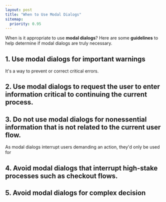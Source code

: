 ```yaml
---
layout: post
title: "When to Use Modal Dialogs"
sitemap:
  priority: 0.95
---
```


When is it appropriate to use **modal dialogs**? Here are some **guidelines** to help determine if modal dialogs are truly necessary.

## 1. Use modal dialogs for important warnings

It's a way to prevent or correct critical errors.


## 2. Use modal dialogs to request the user to enter information critical to continuing the current process.

## 3. Do not use modal dialogs for nonessential information that is not related to the current user flow.

As modal dialogs interrupt users demanding an action, they'd only be used for

## 4. Avoid modal dialogs that interrupt high-stake processes such as checkout flows.

## 5. Avoid modal dialogs for complex decision 

